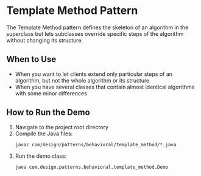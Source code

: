 # Template Method Pattern

The Template Method pattern defines the skeleton of an algorithm in the superclass but lets subclasses override specific steps of the algorithm without changing its structure.

## When to Use
- When you want to let clients extend only particular steps of an algorithm, but not the whole algorithm or its structure
- When you have several classes that contain almost identical algorithms with some minor differences

## How to Run the Demo
1. Navigate to the project root directory
2. Compile the Java files:
   ```
   javac com/design/patterns/behavioral/template_method/*.java
   ```
3. Run the demo class:
   ```
   java com.design.patterns.behavioral.template_method.Demo
   ```
